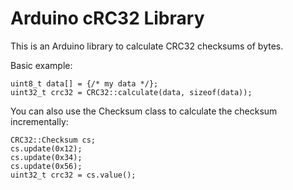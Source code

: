 # Arduino cRC32 Library

This is an Arduino library to calculate CRC32 checksums of bytes.

Basic example:
```
uint8_t data[] = {/* my data */};
uint32_t crc32 = CRC32::calculate(data, sizeof(data));
```

You can also use the Checksum class to calculate the checksum incrementally:
```
CRC32::Checksum cs;
cs.update(0x12);
cs.update(0x34);
cs.update(0x56);
uint32_t crc32 = cs.value();
```
